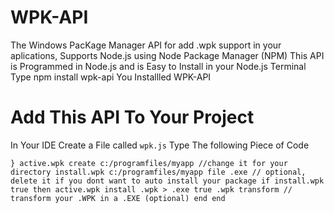 # WPK-API
The Windows PacKage Manager API  for add .wpk support in your aplications, Supports Node.js using Node Package Manager (NPM)
This API is Programmed in Node.js and is Easy to Install
in your Node.js Terminal Type  npm install wpk-api
You Installled WPK-API 
# Add This API To Your Project
In Your IDE Create a File called `wpk.js` Type The following Piece of Code

`}
active.wpk create c:/programfiles/myapp //change it for your directory
install.wpk c:/programfiles/myapp file .exe // optional, delete it if you dont want to auto install your package
if install.wpk true then
active.wpk install .wpk > .exe true .wpk transform // transform your .WPK in a .EXE (optional)
end
 end
 `

